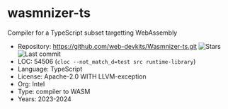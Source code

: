 # wasmnizer-ts

Compiler for a TypeScript subset targetting WebAssembly

* Repository: https://github.com/web-devkits/Wasmnizer-ts.git <img src="https://img.shields.io/github/stars/web-devkits/Wasmnizer-ts?label=&style=flat-square" alt="Stars"><img src="https://img.shields.io/github/last-commit/web-devkits/Wasmnizer-ts?label=&style=flat-square" alt="Last commit">
* LOC:        54506 (`cloc --not_match_d=test src runtime-library`)
* Language:   TypeScript
* License:    Apache-2.0 WITH LLVM-exception
* Org:        Intel
* Type:       compiler to WASM
* Years:      2023-2024

